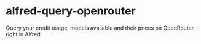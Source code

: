 # alfred-query-openrouter
Query your credit usage, models available and their prices on OpenRouter, right in Alfred
